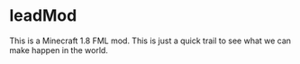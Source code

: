 # leadMod
This is a Minecraft 1.8 FML mod. This is just a quick trail to see what we can make happen in the world.
